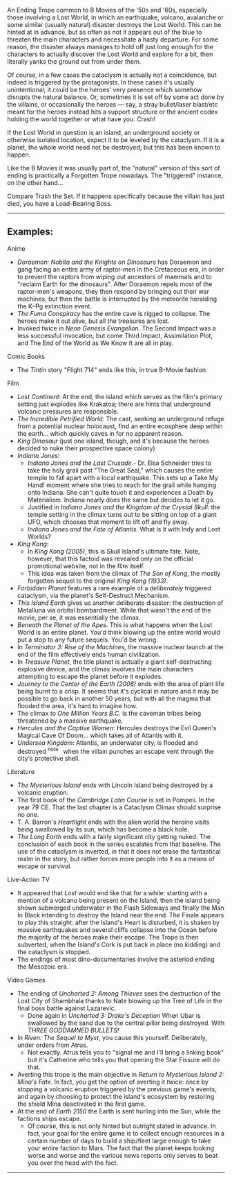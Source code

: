 An Ending Trope common to B Movies of the '50s and '60s, especially those involving a Lost World, in which an earthquake, volcano, avalanche or some similar (usually natural) disaster destroys the Lost World. This can be hinted at in advance, but as often as not it appears out of the blue to threaten the main characters and necessitate a hasty departure. For some reason, the disaster always manages to hold off just long enough for the characters to actually discover the Lost World and explore for a bit, then literally yanks the ground out from under them.

Of course, in a few cases the cataclysm is actually not a coincidence, but indeed is triggered by the protagonists. In these cases it's usually unintentional; it could be the heroes' very presence which somehow disrupts the natural balance. Or, sometimes it is set off by some act done by the villains, or occasionally the heroes — say, a stray bullet/laser blast/etc meant for the heroes instead hits a support structure or the ancient codex holding the world together or what have you. Crash!

If the Lost World in question is an island, an underground society or otherwise isolated location, expect it to be leveled by the cataclysm. If it is a planet, the whole world need not be destroyed; but this has been known to happen.

Like the B Movies it was usually part of, the "natural" version of this sort of ending is practically a Forgotten Trope nowadays. The "triggered" instance, on the other hand...

Compare Trash the Set. If it happens specifically because the villain has just died, you have a Load-Bearing Boss.

___

## Examples:

Anime

-   _Doraemon: Nobita and the Knights on Dinosaurs_ has Doraemon and gang facing an entire army of raptor-men in the Cretaceous era, in order to prevent the raptors from wiping out ancestors of mammals and to "reclaim Earth for the dinosaurs". After Doraemon repels most of the raptor-men's weapons, they then respond by bringing out their war machines, but then the battle is interrupted by the meteorite heralding the K–Pg extinction event.
-   _The Fuma Conspiracy_ has the entire cave is rigged to collapse. The heroes make it out alive, but all the treasures are lost.
-   Invoked twice in _Neon Genesis Evangelion_. The Second Impact was a less successful invocation, but come Third Impact, Assimilation Plot, and The End of the World as We Know It are all in play.

Comic Books

-   The _Tintin_ story "Flight 714" ends like this, in true B-Movie fashion.

Film

-   _Lost Continent_: At the end, the island which serves as the film's primary setting just explodes like Krakatoa; there are hints that underground volcanic pressures are responsible.
-   _The Incredible Petrified World_: The cast, seeking an underground refuge from a potential nuclear holocaust, find an entire ecosphere deep within the earth... which quickly caves in for no apparent reason.
-   _King Dinosaur_ (just one island, though, and it's because the heroes decided to nuke their prospective space colony)
-   _Indiana Jones_:
    -   _Indiana Jones and the Last Crusade_ - Dr. Elsa Schneider tries to take the holy grail past "The Great Seal," which causes the entire temple to fall apart with a local earthquake. This sets up a Take My Hand! moment where she tries to reach for the grail while hanging onto Indiana. She can't quite touch it and experiences a Death by Materialism. Indiana nearly does the same but decides to let it go.
    -   Justified in _Indiana Jones and the Kingdom of the Crystal Skull_: the temple setting in the climax turns out to be sitting on top of a giant UFO, which chooses that moment to lift off and fly away.
    -   _Indiana Jones and the Fate of Atlantis_. What is it with Indy and Lost Worlds?
-   _King Kong_:
    -   In _King Kong (2005)_, this is Skull Island's ultimate fate. Note, however, that this factoid was revealed only on the official promotional website, not in the film itself.
    -   This idea was taken from the climax of _The Son of Kong_, the mostly forgotten sequel to the original _King Kong (1933)_.
-   _Forbidden Planet_ features a rare example of a _deliberately_ triggered cataclysm, via the planet's Self-Destruct Mechanism.
-   _This Island Earth_ gives us another deliberate disaster: the destruction of Metalluna via orbital bombardment. While that wasn't the end of the movie, per se, it was essentially the climax.
-   _Beneath the Planet of the Apes_. This is what happens when the Lost World is an entire planet. You'd think blowing up the entire world would put a stop to any future sequels. You'd be wrong.
-   In _Terminator 3: Rise of the Machines_, the massive nuclear launch at the end of the film effectively ends human civilization.
-   In _Treasure Planet_, the title planet is actually a giant self-destructing explosive device, and the climax involves the main characters attempting to escape the planet before it explodes.
-   _Journey to the Center of the Earth (2008)_ ends with the area of plant life being burnt to a crisp. It seems that it's cyclical in nature and it may be possible to go back in another 50 years, but with all the magma that flooded the area, it's hard to imagine how.
-   The climax to _One Million Years B.C._ is the caveman tribes being threatened by a massive earthquake.
-   _Hercules and the Captive Women_: Hercules destroys the Evil Queen's Magical Cave Of Doom... which takes all of Atlantis with it.
-   _Undersea Kingdom_: Atlantis, an underwater city, is flooded and destroyed <sup>note&nbsp;</sup>  when the villain punches an escape vent through the city's protective shell.

Literature

-   _The Mysterious Island_ ends with Lincoln Island being destroyed by a volcanic eruption.
-   The first book of the _Cambridge Latin Course_ is set in Pompeii. In the year 79 CE. That the last chapter is a Cataclysm Climax should surprise no one.
-   T. A. Barron's _Heartlight_ ends with the alien world the heroine visits being swallowed by its sun, which has become a black hole.
-   _The Long Earth_ ends with a fairly significant city getting nuked. The conclusion of each book in the series escalates from that baseline. The use of the cataclysm is inverted, in that it does not erase the fantastical realm in the story, but rather forces more people into it as a means of escape or survival.

Live-Action TV

-   It appeared that _Lost_ would end like that for a while: starting with a mention of a volcano being present on the Island, then the Island being shown submerged underwater in the Flash Sideways and finally the Man In Black intending to destroy the Island near the end. The Finale appears to play this straight: after the Island's Heart is disturbed, it is shaken by massive earthquakes and several cliffs collapse into the Ocean before the majority of the heroes make their escape. The Trope is then subverted, when the Island's Cork is put back in place (no kidding) and the cataclysm is stopped.
-   The endings of most dino-documentaries involve the asteriod ending the Mesozoic era.

Video Games

-   The ending of _Uncharted 2: Among Thieves_ sees the destruction of the Lost City of Shambhala thanks to Nate blowing up the Tree of Life in the final boss battle against Lazarevic.
    -   Done again in _Uncharted 3: Drake's Deception_ When Ubar is swallowed by the sand due to the central pillar being destroyed. With _THREE GODDAMNED BULLETS!_
-   In _Riven: The Sequel to Myst_, you cause this yourself. Deliberately, under orders from Atrus.
    -   Not exactly. Atrus tells you to "signal me and I'll bring a linking book" but it's Catherine who tells you that opening the Star Fissure will do that.
-   Averting this trope is the main objective in _Return to Mysterious Island 2: Mina's Fate_. In fact, you get the option of averting it _twice_: once by stopping a volcanic eruption triggered by the previous game's events, and again by choosing to protect the island's ecosystem by restoring the shield Mina deactivated in the first game.
-   At the end of _Earth 2150_ the Earth is sent hurling into the Sun, while the factions ships escape.
    -   Of course, this is not only hinted but outright stated in advance. In fact, your goal for the entire game is to collect enough resources in a certain number of days to build a ship/fleet large enough to take your entire faction to Mars. The fact that the planet keeps looking worse and worse and the various news reports only serves to beat you over the head with the fact.

___